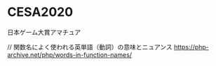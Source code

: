 # CESA2020
 日本ゲーム大賞アマチュア
 
 // 関数名によく使われる英単語（動詞）の意味とニュアンス
 https://php-archive.net/php/words-in-function-names/
 